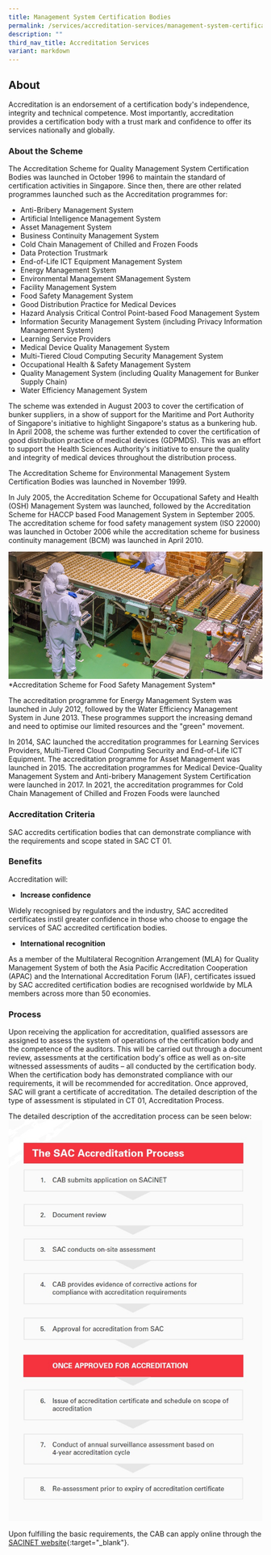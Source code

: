 ```yaml
---
title: Management System Certification Bodies
permalink: /services/accreditation-services/management-system-certification-bodies/
description: ""
third_nav_title: Accreditation Services
variant: markdown
---
```

## About

Accreditation is an endorsement of a certification body's independence, integrity and technical competence. Most importantly, accreditation provides a certification body with a trust mark and confidence to offer its services nationally and globally.

### About the Scheme

The Accreditation Scheme for Quality Management System Certification Bodies was launched in October 1996 to maintain the standard of certification activities in Singapore. Since then, there are other related programmes launched such as the Accreditation programmes for:

* Anti-Bribery Management System
* Artificial Intelligence Management System
* Asset Management System
* Business Continuity Management System
* Cold Chain Management of Chilled and Frozen Foods
* Data Protection Trustmark
* End-of-Life ICT Equipment Management System
* Energy Management System
* Environmental Management SManagement System
* Facility Management System
* Food Safety Management System
* Good Distribution Practice for Medical Devices
* Hazard Analysis Critical Control Point-based Food Management System
* Information Security Management System (including Privacy Information Management System)
* Learning Service Providers
* Medical Device Quality Management System
* Multi-Tiered Cloud Computing Security Management System
* Occupational Health &amp; Safety Management System
* Quality Management System (including Quality Management for Bunker Supply Chain) 
* Water Efficiency Management System
 
The scheme was extended in August 2003 to cover the certification of bunker suppliers, in a show of support for the Maritime and Port Authority of Singapore's initiative to highlight Singapore's status as a bunkering hub. In April 2008, the scheme was further extended to cover the certification of good distribution practice of medical devices (GDPMDS). This was an effort to support the Health Sciences Authority's initiative to ensure the quality and integrity of medical devices throughout the distribution process.
 
The Accreditation Scheme for Environmental Management System Certification Bodies was launched in November 1999.

In July 2005, the Accreditation Scheme for Occupational Safety and Health (OSH) Management System was launched, followed by the Accreditation Scheme for HACCP based Food Management System in September 2005. The accreditation scheme for food safety management system (ISO 22000) was launched in October 2006 while the accreditation scheme for business continuity management (BCM) was launched in April 2010.

![Food Safety Management System](/images/services/food-management-accreditation.jpg)
*Accreditation Scheme for Food Safety Management System\*

 
The accreditation programme for Energy Management System was launched in July 2012, followed by the Water Efficiency Management System in June 2013. These programmes support the increasing demand and need to optimise our limited resources and the "green" movement.

In 2014, SAC launched the accreditation programmes for Learning Services Providers, Multi-Tiered Cloud Computing Security and End-of-Life ICT Equipment. The accreditation programme for Asset Management was launched in 2015. The accreditation programmes for Medical Device-Quality Management System and Anti-bribery Management System Certification were launched in 2017.  In 2021, the accreditation programmes for Cold Chain Management of Chilled and Frozen Foods were launched

### Accreditation Criteria

SAC accredits certification bodies that can demonstrate compliance with the requirements and scope stated in SAC CT 01.


### Benefits
Accreditation will:

* **Increase confidence**

Widely recognised by regulators and the industry, SAC accredited certificates instil greater confidence in those who choose to engage the services of SAC accredited certification bodies. 

* **International recognition**

As a member of the Multilateral Recognition Arrangement (MLA) for Quality Management System of both the Asia Pacific Accreditation Cooperation (APAC) and the International Accreditation Forum (IAF), certificates issued by SAC accredited certification bodies are recognised worldwide by MLA members across more than 50 economies.

### Process
Upon receiving the application for accreditation, qualified assessors are assigned to assess the system of operations of the certification body and the competence of the auditors. This will be carried out through a document review, assessments at the certification body's office as well as on-site witnessed assessments of audits – all conducted by the certification body. When the certification body has demonstrated compliance with our requirements, it will be recommended for accreditation. Once approved, SAC will grant a certificate of accreditation. The detailed description of the type of assessment is stipulated in CT 01, Accreditation Process. 

The detailed description of the accreditation process can be seen below:  
![Accreditation Process](/images/services/sac-accreditation-process-flowchart.jpg) 

Upon fulfilling the basic requirements, the CAB can apply online through the [SACINET website](https://sacinet2.enterprisesg.gov.sg){:target="_blank"}.